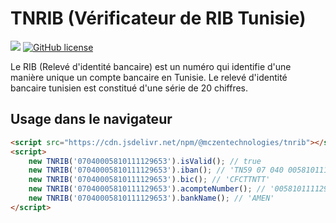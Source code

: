 # TNRIB (Vérificateur de RIB Tunisie)

[![](https://data.jsdelivr.com/v1/package/npm/@mczentechnologies/tnrib/badge)](https://www.jsdelivr.com/package/npm/@mczentechnologies/tnrib) [![GitHub license](https://img.shields.io/github/license/McZen-Technologies/TNRIB?style=flat-square)](https://github.com/McZen-Technologies/TNRIB/blob/main/LICENSE)

Le RIB (Relevé d'identité bancaire) est un numéro qui identifie d'une manière unique un compte bancaire en Tunisie.
Le relevé d'identité bancaire tunisien est constitué d'une série de 20 chiffres.

## Usage dans le navigateur

```html
<script src="https://cdn.jsdelivr.net/npm/@mczentechnologies/tnrib"></script>
<script>
	new TNRIB('07040005810111129653').isValid(); // true
	new TNRIB('07040005810111129653').iban(); // 'TN59 07 040 0058101111296 53'
	new TNRIB('07040005810111129653').bic(); // 'CFCTTNTT'
	new TNRIB('07040005810111129653').acompteNumber(); // '0058101111296'
	new TNRIB('07040005810111129653').bankName(); // 'AMEN'
</script>